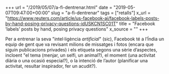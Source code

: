+++
url = "/2019/05/07/a-fi-dentrenar.html"
date = "2019-05-07T09:47:00+00:00"
slug = "a-fi-dentrenar"
tags = ["retalls"]
x_url = "https://www.reuters.com/article/us-facebook-ai/facebook-labels-posts-by-hand-posing-privacy-questions-idUSKCN1SC01T"
title = "Facebook ’labels’ posts by hand, posing privacy questions"
x_source = ""
+++

Per a entrenar la seva "intel·ligència *artificial*" (sic), Facebook té a l’Índia un equip de gent que va revisant milions de missatges i fotos (encara que siguin publicacions privades) i els etiqueta segons una sèrie d’aspectes, incloent "el tema  (menjar, un selfi, un animal?), el moment (una activitat diària o una ocasió especial?), o la intenció de l’autor (planificar una activitat, resultar inspirador, fer un acudit?).

